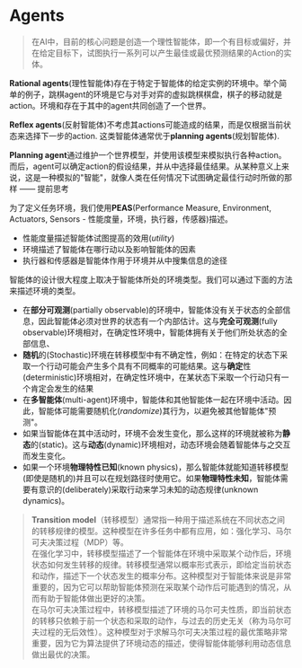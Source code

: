 # Agents

> 在AI中，目前的核心问题是创造一个理性智能体，即一个有目标或偏好，并在给定目标下，试图执行一系列可以产生最佳或最优预测结果的Action的实体。

**Rational agents**(理性智能体)存在于特定于智能体的给定实例的环境中。举个简单的例子，跳棋agent的环境是它与对手对弈的虚拟跳棋棋盘，棋子的移动就是action。环境和存在于其中的agent共同创造了一个世界。

**Reflex agents**(反射智能体)不考虑其actions可能造成的结果，而是仅根据当前状态来选择下一步的action. 这类智能体通常优于**planning agents**(规划智能体).

**Planning agent**通过维护一个世界模型，并使用该模型来模拟执行各种action。而后，agent可以确定action的假设结果，并从中选择最佳结果。从某种意义上来说，这是一种模拟的"智能"，就像人类在任何情况下试图确定最佳行动时所做的那样 —— 提前思考

为了定义任务环境，我们使用**PEAS**(Performance Measure, Environment, Actuators, Sensors - 性能度量，环境，执行器，传感器)描述。

- 性能度量描述智能体试图提高的效用(*utility*)
- 环境描述了智能体在哪行动以及影响智能体的因素
- 执行器和传感器是智能体作用于环境并从中搜集信息的途径

智能体的设计很大程度上取决于智能体所处的环境类型。我们可以通过下面的方法来描述环境的类型。

- 在**部分可观测**(partially observable)的环境中，智能体没有关于状态的全部信息，因此智能体必须对世界的状态有一个内部估计。这与**完全可观测**(fully observable)环境相对，在确定性环境中，智能体拥有关于他们所处状态的全部信息、
- **随机**的(Stochastic)环境在转移模型中有不确定性，例如：在特定的状态下采取一个行动可能会产生多个具有不同概率的可能结果。这与**确定**性(deterministic)环境相对，在确定性环境中，在某状态下采取一个行动只有一个肯定会发生的结果
- 在**多智能体**(multi-agent)环境中，智能体和其他智能体一起在环境中活动。因此，智能体可能需要随机化(*randomize*)其行为，以避免被其他智能体"预测"。
- 如果当智能体在其中活动时，环境不会发生变化，那么这样的环境就被称为**静态**的(static)。这与**动态**(dynamic)环境相对，动态环境会随着智能体与之交互而发生变化。
- 如果一个环境**物理特性已知**(known physics)，那么智能体就能知道转移模型(即使是随机的)并且可以在规划路径时使用它。如果**物理特性未知**，智能体需要有意识的(deliberately)采取行动来学习未知的动态规律(unknown dynamics)。

> **Transition model**（转移模型）通常指一种用于描述系统在不同状态之间的转移规律的模型。这种模型在许多任务中都有应用，如：强化学习、马尔可夫决策过程（MDP）等。  
> 在强化学习中，转移模型描述了一个智能体在环境中采取某个动作后，环境状态如何发生转移的规律。转移模型通常以概率形式表示，即给定当前状态和动作，描述下一个状态发生的概率分布。这种模型对于智能体来说是非常重要的，因为它可以帮助智能体预测在采取某个动作后可能遇到的情况，从而有助于智能体做出更好的决策。  
> 在马尔可夫决策过程中，转移模型描述了环境的马尔可夫性质，即当前状态的转移只依赖于前一个状态和采取的动作，与过去的历史无关（称为马尔可夫过程的无后效性）。这种模型对于求解马尔可夫决策过程的最优策略非常重要，因为它为算法提供了环境动态的描述，使得智能体能够利用动态信息做出最优的决策。
